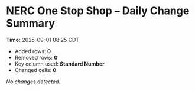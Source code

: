 # NERC One Stop Shop – Daily Change Summary
**Time:** 2025-09-01 08:25 CDT

- Added rows: **0**
- Removed rows: **0**
- Key column used: **Standard Number**
- Changed cells: **0**

_No changes detected._
